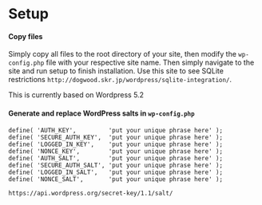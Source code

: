 # Setup
#### Copy files #### 
Simply copy all files to the root directory of your site, then modify the `wp-config.php` file with your respective site name. Then simply navigate to the site and run setup to finish installation. Use this site to see SQLite restrictions `http://dogwood.skr.jp/wordpress/sqlite-integration/`.

This is currently based on Wordpress 5.2

#### Generate and replace WordPress salts in `wp-config.php` #### 
	
~~~~
define( 'AUTH_KEY',         'put your unique phrase here' );
define( 'SECURE_AUTH_KEY',  'put your unique phrase here' );
define( 'LOGGED_IN_KEY',    'put your unique phrase here' );
define( 'NONCE_KEY',        'put your unique phrase here' );
define( 'AUTH_SALT',        'put your unique phrase here' );
define( 'SECURE_AUTH_SALT', 'put your unique phrase here' );
define( 'LOGGED_IN_SALT',   'put your unique phrase here' );
define( 'NONCE_SALT',       'put your unique phrase here' );
~~~~

`https://api.wordpress.org/secret-key/1.1/salt/`
